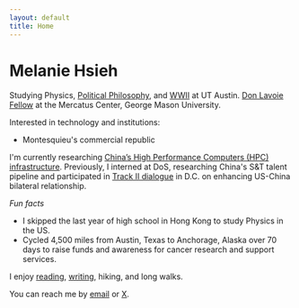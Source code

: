 ```yaml
---
layout: default
title: Home
---
```


# Melanie Hsieh
Studying Physics, [Political Philosophy](https://liberalarts.utexas.edu/coretexts/), and [WWII](https://liberalarts.utexas.edu/history/normandy-scholar-program-on-wwii/) at UT Austin. [Don Lavoie Fellow](https://www.mercatus.org/students/don-lavoie-fellowship) at the Mercatus Center, George Mason University.

Interested in technology and institutions:
- Montesquieu's commercial republic

I'm currently researching [China’s High Performance Computers (HPC) infrastructure](https://www.csis.org/analysis/silicon-valley-should-carefully-assess-its-ai-and-semiconductor-dealings-middle-east). Previously, I interned at DoS, researching China's S&T talent pipeline and participated in [Track II dialogue](https://www.linkedin.com/posts/melaniehsieh_uschinarelations-bilateralrelations-taiwan-activity-7098093507575238656-erx_?utm_source=share&utm_medium=member_desktop) in D.C. on enhancing US-China bilateral relationship.

*Fun facts*
- I skipped the last year of high school in Hong Kong to study Physics in the US.
- Cycled 4,500 miles from Austin, Texas to Anchorage, Alaska over 70 days to raise funds and awareness for cancer research and support services.

I enjoy [reading](/book), [writing](/essay), hiking, and long walks. 

You can reach me by [email](mailto:melanie.hsieh@my.utexas.edu) or [X](https://x.com/MelanieHsieh).